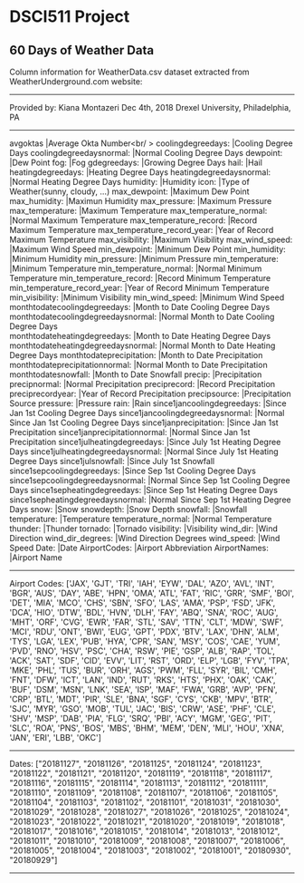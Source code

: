 # DSCI511 Project
## 60 Days of Weather Data
Column information for WeatherData.csv dataset extracted from WeatherUnderground.com website:
******************************************************************************************************************************************
Provided by:
Kiana Montazeri
Dec 4th, 2018
Drexel University, Philadelphia, PA
*****************************************************************************************************************************************
 avgoktas 							              |Average Okta Number<br/ >
 coolingdegreedays: 					        |Cooling Degree Days
 coolingdegreedaysnormal: 		        |Normal Cooling Degree Days
 dewpoint: 					               		|Dew Point
 fog: 							                	|Fog
 gdegreedays: 					            	|Growing Degree Days
 hail: 								                |Hail
 heatingdegreedays: 					        |Heating Degree Days
 heatingdegreedaysnormal: 			      |Normal Heating Degree Days
 humidity: 							              |Humidity
 icon:							                 	|Type of Weather(sunny, cloudy, …)
 max_dewpoint:					             	|Maximum Dew Point
 max_humidity:					            	|Maximun Humidity
 max_pressure:					            	|Maximum Pressure
 max_temperature:						          |Maximum Temperature
 max_temperature_normal:				      |Normal Maximum Temperature
 max_temperature_record:				      |Record Maximum Temperature
 max_temperature_record_year:		    	|Year of Record Maximum Temperature
 max_visibility:					          	|Maximum Visibility
 max_wind_speed:				          		|Maximum Wind Speed
 min_dewpoint:					            	|Minimum Dew Point
 min_humidity:					            	|Minimum Humidity
 min_pressure:					            	|Minimum Pressure
 min_temperature:					           	|Minimum Temperature
 min_temperature_normal:				      |Normal Minimum Temperature
 min_temperature_record:				      |Record Minimum Temperature
 min_temperature_record_year:		    	|Year of Record Minimum Temperature 
 min_visibility:					            |Minimum Visibility
 min_wind_speed:						          |Minimum Wind Speed
 monthtodatecoolingdegreedays:		    |Month to Date Cooling Degree Days	
 monthtodatecoolingdegreedaysnormal:	|Normal Month to Date Cooling Degree Days	
 monthtodateheatingdegreedays:		    |Month to Date Heating Degree Days	
 monthtodateheatingdegreedaysnormal:	|Normal Month to Date Heating Degree Days
 monthtodateprecipitation:			      |Month to Date Precipitation
 monthtodateprecipitationnormal:  		|Normal Month to Date Precipitation
 monthtodatesnowfall:				        	|Month to Date Snowfall
 precip:								              |Precipitation
 precipnormal:						            |Normal Precipitation
 preciprecord:					             	|Record Precipitation
 preciprecordyear:					|Year of Record Precipitation
 precipsource:						|Precipitation Source
 pressure:							|Pressure
 rain:								|Rain
 since1jancoolingdegreedays:			|Since Jan 1st Cooling Degree Days
 since1jancoolingdegreedaysnormal:		|Normal Since Jan 1st Cooling Degree Days
 since1janprecipitation:				|Since Jan 1st Precipitation
 since1janprecipitationnormal:		|Normal Since Jan 1st Precipitation
 since1julheatingdegreedays:			|Since July 1st Heating Degree Days
 since1julheatingdegreedaysnormal:		|Normal Since July 1st Heating Degree Days
 since1julsnowfall:					|Since July 1st Snowfall
 since1sepcoolingdegreedays:			|Since Sep 1st Cooling Degree Days
 since1sepcoolingdegreedaysnormal:		|Normal Since Sep 1st Cooling Degree Days
 since1sepheatingdegreedays:			|Since Sep 1st Heating Degree Days
 since1sepheatingdegreedaysnormal:		|Normal Since Sep 1st Heating Degree Days
 snow:								|Snow
 snowdepth:							|Snow Depth
 snowfall:							|Snowfall
 temperature:						|Temperature
 temperature_normal:					|Normal Temperature
 thunder:							|Thunder
 tornado:							|Tornado
 visibility:							|Visibility
 wind_dir:							|Wind Direction
 wind_dir_degrees:					|Wind Direction Degrees
 wind_speed:							|Wind Speed
 Date:								|Date
 AirportCodes:						|Airport Abbreviation
 AirportNames:						|Airport Name
******************************************************************************************************************************************
Airport Codes:
['JAX', 'GJT', 'TRI', 'IAH', 'EYW', 'DAL', 'AZO', 'AVL', 'INT', 'BGR', 
 'AUS', 'DAY', 'ABE', 'HPN', 'OMA', 'ATL', 'FAT', 'RIC', 'GRR', 'SMF', 
 'BOI', 'DET', 'MIA', 'MCO', 'CHS', 'SBN', 'SFO', 'LAS', 'AMA', 'PSP', 
 'FSD', 'JFK', 'DCA', 'HIO', 'DTW', 'BDL', 'HVN', 'DLH', 'FAY', 'ABQ', 
 'SNA', 'ROC', 'AUG', 'MHT', 'ORF', 'CVG', 'EWR', 'FAR', 'STL', 'SAV', 
 'TTN', 'CLT', 'MDW', 'SWF', 'MCI', 'RDU', 'ONT', 'BWI', 'EUG', 'GPT', 
 'PDX', 'BTV', 'LAX', 'DHN', 'ALM', 'TYS', 'LGA', 'LEX', 'PUB', 'HYA', 
 'CPR', 'SAN', 'MSY', 'COS', 'CAE', 'YUM', 'PVD', 'RNO', 'HSV', 'PSC', 
 'CHA', 'RSW', 'PIE', 'GSP', 'ALB', 'RAP', 'TOL', 'ACK', 'SAT', 'SDF', 
 'CID', 'EVV', 'LIT', 'RST', 'ORD', 'ELP', 'LGB', 'FYV', 'TPA', 'MKE', 
 'PHL', 'TUS', 'BUR', 'ORH', 'AGS', 'PWM', 'FLL', 'SYR', 'BIL', 'CMH', 
 'FNT', 'DFW', 'ICT', 'LAN', 'IND', 'RUT', 'RKS', 'HTS', 'PHX', 'OAK', 
 'CAK', 'BUF', 'DSM', 'MSN', 'LNK', 'SEA', 'ISP', 'MAF', 'FWA', 'GRB', 
 'AVP', 'PFN', 'CRP', 'BTL', 'MDT', 'PIR', 'SLE', 'BNA', 'SGF', 'CYS', 
 'CKB', 'MPV', 'BTR', 'SJC', 'MYR', 'GSO', 'MOB', 'TUL', 'JAC', 'BIS', 
 'CRW', 'ASE', 'PHF', 'CLE', 'SHV', 'MSP', 'DAB', 'PIA', 'FLG', 'SRQ', 
 'PBI', 'ACY', 'MGM', 'GEG', 'PIT', 'SLC', 'ROA', 'PNS', 'BOS', 'MBS', 
 'BHM', 'MEM', 'DEN', 'MLI', 'HOU', 'XNA', 'JAN', 'ERI', 'LBB', 'OKC']
******************************************************************************************************************************************
Dates:
["20181127", "20181126", "20181125", "20181124", "20181123", "20181122", 
 "20181121", "20181120", "20181119", "20181118", "20181117", "20181116", 
 "20181115", "20181114", "20181113", "20181112", "20181111", "20181110", 
 "20181109", "20181108", "20181107", "20181106", "20181105", "20181104", 
 "20181103", "20181102", "20181101", "20181031", "20181030", "20181029", 
 "20181028", "20181027", "20181026", "20181025", "20181024", "20181023", 
 "20181022", "20181021", "20181020", "20181019", "20181018", "20181017", 
 "20181016", "20181015", "20181014", "20181013", "20181012", "20181011", 
 "20181010", "20181009", "20181008", "20181007", "20181006", "20181005", 
 "20181004", "20181003", "20181002", "20181001", "20180930", "20180929"]
******************************************************************************************************************************************
 

